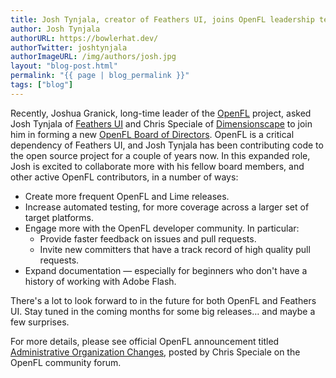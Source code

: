 ```yaml
---
title: Josh Tynjala, creator of Feathers UI, joins OpenFL leadership team
author: Josh Tynjala
authorURL: https://bowlerhat.dev/
authorTwitter: joshtynjala
authorImageURL: /img/authors/josh.jpg
layout: "blog-post.html"
permalink: "{{ page | blog_permalink }}"
tags: ["blog"]
---
```


Recently, Joshua Granick, long-time leader of the [OpenFL](https://openfl.org/) project, asked Josh Tynjala of [Feathers UI](https://feathersui.com/) and Chris Speciale of [Dimensionscape](https://dimensionscape.com) to join him in forming a new [OpenFL Board of Directors](https://community.openfl.org/t/administrative-organization-changes/13460). OpenFL is a critical dependency of Feathers UI, and Josh Tynjala has been contributing code to the open source project for a couple of years now. In this expanded role, Josh is excited to collaborate more with his fellow board members, and other active OpenFL contributors, in a number of ways:

- Create more frequent OpenFL and Lime releases.
- Increase automated testing, for more coverage across a larger set of target platforms.
- Engage more with the OpenFL developer community. In particular:
  - Provide faster feedback on issues and pull requests.
  - Invite new committers that have a track record of high quality pull requests.
- Expand documentation — especially for beginners who don't have a history of working with Adobe Flash.

There's a lot to look forward to in the future for both OpenFL and Feathers UI. Stay tuned in the coming months for some big releases… and maybe a few surprises.

For more details, please see official OpenFL announcement titled [Administrative Organization Changes](https://community.openfl.org/t/administrative-organization-changes/13460), posted by Chris Speciale on the OpenFL community forum.
